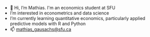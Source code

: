 - 👋 Hi, I’m Mathias. I'm an economics student at SFU
- I’m interested in econometrics and data science 
- I’m currently learning quantitative economics, particularly applied predictive models with R and Python
- 📫 mathias_gausachs@sfu.ca
